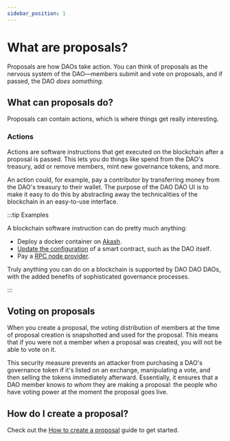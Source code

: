 ```yaml
---
sidebar_position: 1
---
```


# What are proposals?

Proposals are how DAOs take action. You can think of proposals as the nervous
system of the DAO—members submit and vote on proposals, and if passed, the DAO
_does something_.

## What can proposals do?

Proposals can contain actions, which is where things get really interesting.

### Actions

Actions are software instructions that get executed on the blockchain after a
proposal is passed. This lets you do things like spend from the DAO's treasury,
add or remove members, mint new governance tokens, and more.

An action could, for example, pay a contributor by transferring money from the
DAO's treasury to their wallet. The purpose of the DAO DAO UI is to make it easy
to do this by abstracting away the technicalities of the blockchain in an
easy-to-use interface.

:::tip Examples

A blockchain software instruction can do pretty much anything:

- Deploy a docker container on [Akash](https://akash.network/).
- [Update the
  configuration](https://daodao.zone/dao/juno10h0hc64jv006rr8qy0zhlu4jsxct8qwa0vtaleayh0ujz0zynf2s2r7v8q/proposals/A7)
  of a smart contract, such as the DAO itself.
- Pay a [RPC node
  provider](https://daodao.zone/dao/juno1gpwekludv6vu8pkpnp2hwwf7f84a7mcvgm9t2cvp92hvpxk07kdq8z4xj2/proposals/A7).

Truly anything you can do on a blockchain is supported by DAO DAO DAOs, with the
added benefits of sophisticated governance processes.

:::

## Voting on proposals

When you create a proposal, the voting distribution of members at the time of
proposal creation is snapshotted and used for the proposal. This means that if
you were not a member when a proposal was created, you will not be able to vote
on it.

This security measure prevents an attacker from purchasing a DAO's governance
token if it's listed on an exchange, manipulating a vote, and then selling the
tokens immediately afterward. Essentially, it ensures that a DAO member knows
_to whom_ they are making a proposal: the people who have voting power at the
moment the proposal goes live.

## How do I create a proposal?

Check out the [How to create a proposal](/how-to/how-to-create-a-proposal) guide
to get started.
